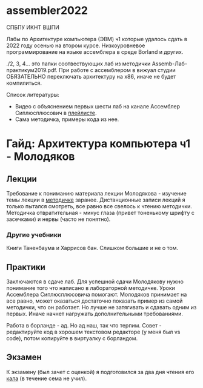 # assembler2022
СПБПУ ИКНТ ВШПИ

Лабы по Архитектуре компьютера (ЭВМ) ч1 которые удалось сдать в 2022 году осенью на втором курсе.
Низкоуровневое программирование на языке ассемблера в среде Borland и других.

./2, 3, 4... это папки соотвествующих лаб из методички Assemb-Лаб-практикум2019.pdf.
При работе с ассемблером в вижуал студии ОБЯЗАТЕЛЬНО переключать архитектуру на х86, иначе не будет компилиться.

Список литературы:
- Видео с объяснением первых шести лаб на канале Ассемблер Сиплюсплюсович в [плейлисте](https://www.youtube.com/watch?v=cEf4bqy1olg&list=PLz9sI_0Fwdjkf_BelF0dx2bAYW6GCiEOD).
- Сама методичка, примеры кода из нее.


# Гайд: Архитектура компьютера ч1 - Молодяков

## Лекции
Требование к пониманию материала лекции Молодякова - изучение темы лекции в [методичке](ЭВМч1-Молодяков_2019.pdf) заранее. Дистанционные записи лекций я только пытался смотреть, все равно все свелось к чтению методички. Методичка отвратительная - минус глаза (привет тоненькому шрифту с засечками) и нервы (часто не понятно). 
### Другие учебники
Книги Таненбаума и Харрисов бан. Слишком большие и не о том.

## Практики
Заключаются в сдаче лаб. Для успешной сдачи Молодякову нужно понимание того что написано в лабораторной методичке. Уроки Ассемблера Сиплюсплюсовича помогают. Молодяков принимает на все равно, может оказаться достаточно показать пример из самой методички, что он работает. Но лучше не затягивать и сдавать одним из первых. Иначе начнет нагружать дополнительными требованиями. 

Работа в борланде - ад. Но ад наш, так что терпим. Совет - редактируйте код в хорошем текстовом редакторе (у меня был vs code), потом копируйте в виртуалку с борландом.

## Экзамен
К экзамену (был зачет с оценкой) я подготовился за два дня чтения его [кала](ЭВМч1-Молодяков_2019.pdf) (в течение сема не учил).
